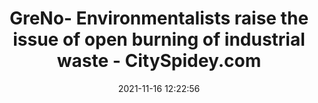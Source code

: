 ---
"title": "GreNo- Environmentalists raise the issue of open burning of industrial waste - CitySpidey.com"
"date": "2021-11-16 12:22:56"
"feed_name": "GOOGLENEWSINDUSTRIAL"
"feed_website": "https://news.google.com/search?q=industrial%2Bincident&hl=en-US&gl=US&ceid=US:en"
"feed_rss": "https://news.google.com/rss/search?q=industrial%2Bincident&hl=en-US&gl=US&ceid=US:en"
"link": "https://www.cityspidey.com/news/15523/greno-environmentalists-raise-the-issue-of-open-burning-of-industrial-waste"
"source": "{'href': 'https://www.cityspidey.com', 'title': 'CitySpidey.com'}"
"file": "_posts/2021-1-1-a69ad35c046ec0d3d27a210e2dd552ade5601bb8.md"
"accident": "0"
"drilling": "0"
"dead": "0"
"injured": "0"
"arrested": "0"
"place": "unknown place"
"where": "unknown site"
"causes": "unknown"
"place_uri": "unknown place"
---